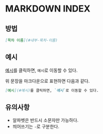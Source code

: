 # MARKDOWN INDEX

## 방법

```md
[목차 이름](#내부-목차-이름)
```

## 예시

[예시](#예시)를 클릭하면, `예시`로 이동할 수 있다.

위 문장을 마크다운으로 표현하면 다음과 같다.

```md
[예시](#예시)를 클릭하면, `예시`로 이동할 수 있다.
```

## 유의사항

- 알파벳은 반드시 소문자만 가능하다.
- 띄어쓰기는 `-`로 구분한다.
